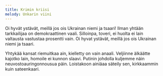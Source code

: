 ```yaml
---
title: Krimin kriisi
melody: Unkarin viini
---
```

Oi hyvät ystävät, meillä jos ois
Ukrainan niemi ja tsaari!
Ilman yhtään tarkkailijaa
on demokraattinen vaali.
Silloinpa, toveri, ei huolta ei lain
valtausta vastustaa prosentti vain.
Oi hyvat ystävät, meillä jos ois
Ukrainan niemi ja tsaari.

Yhtykää kansat riemuitkaa ain,
kielletty on vain anaali.
Veljiinne älkäätte kajotko lain,
homoile ei kunnon slaavi.
Putinin johdolla kuljemme näin
neuvostoauringonnousua päin.
Loistakoon ainiäaa säteily sen,
kirkkaammin kuin sateenkaari.
